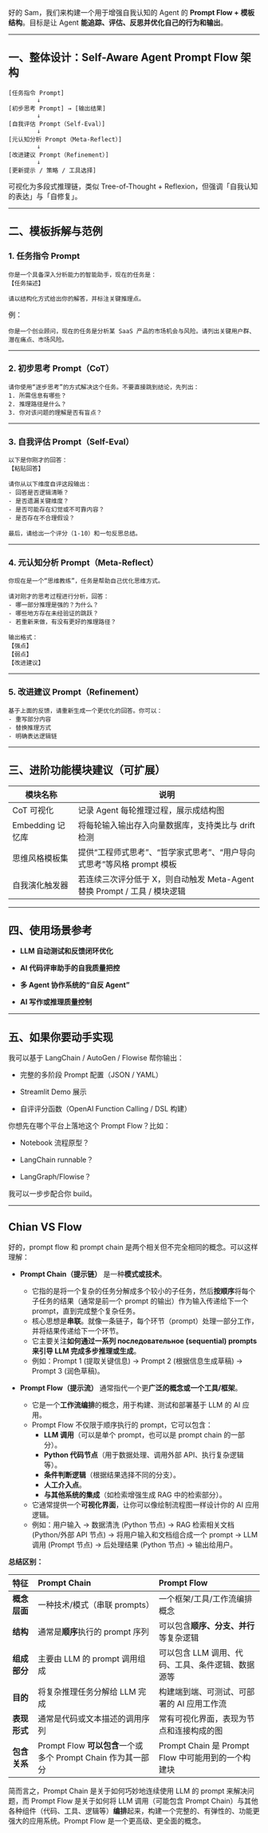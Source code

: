 好的 Sam，我们来构建一个用于增强自我认知的 Agent 的 **Prompt Flow + 模板结构**。目标是让 Agent **能追踪、评估、反思并优化自己的行为和输出**。

---

## 一、整体设计：Self-Aware Agent Prompt Flow 架构

```
[任务指令 Prompt]
        ↓
[初步思考 Prompt] → [输出结果]
        ↓
[自我评估 Prompt（Self-Eval）]
        ↓
[元认知分析 Prompt（Meta-Reflect）]
        ↓
[改进建议 Prompt（Refinement）]
        ↓
[更新提示 / 策略 / 工具选择]
```

可视化为多段式推理链，类似 Tree-of-Thought + Reflexion，但强调「自我认知的表达」与「自修复」。

---

## 二、模板拆解与范例

### 1. **任务指令 Prompt**

```text
你是一个具备深入分析能力的智能助手，现在的任务是：
【任务描述】

请以结构化方式给出你的解答，并标注关键推理点。
```

例：

```text
你是一个创业顾问，现在的任务是分析某 SaaS 产品的市场机会与风险。请列出关键用户群、潜在痛点、市场风险。
```

---

### 2. **初步思考 Prompt（CoT）**

```text
请你使用“逐步思考”的方式解决这个任务。不要直接跳到结论，先列出：
1. 所需信息有哪些？
2. 推理路径是什么？
3. 你对该问题的理解是否有盲点？
```

---

### 3. **自我评估 Prompt（Self-Eval）**

```text
以下是你刚才的回答：
【粘贴回答】

请你从以下维度自评这段输出：
- 回答是否逻辑清晰？
- 是否遗漏关键维度？
- 是否可能存在幻觉或不可靠内容？
- 是否存在不合理假设？

最后，请给出一个评分（1-10）和一句反思总结。
```

---

### 4. **元认知分析 Prompt（Meta-Reflect）**

```text
你现在是一个“思维教练”，任务是帮助自己优化思维方式。

请对刚才的思考过程进行分析，回答：
- 哪一部分推理是强的？为什么？
- 哪些地方存在未经验证的跳跃？
- 若重新来做，有没有更好的推理路径？

输出格式：
【强点】
【弱点】
【改进建议】
```

---

### 5. **改进建议 Prompt（Refinement）**

```text
基于上面的反馈，请重新生成一个更优化的回答。你可以：
- 重写部分内容
- 替换推理方式
- 明确表达逻辑链
```

---

## 三、进阶功能模块建议（可扩展）

|模块名称|说明|
|---|---|
|CoT 可视化|记录 Agent 每轮推理过程，展示成结构图|
|Embedding 记忆库|将每轮输入输出存入向量数据库，支持类比与 drift 检测|
|思维风格模板集|提供“工程师式思考”、“哲学家式思考”、“用户导向式思考”等风格 prompt 模板|
|自我演化触发器|若连续三次评分低于 X，则自动触发 Meta-Agent 替换 Prompt / 工具 / 模块逻辑|

---

## 四、使用场景参考

- **LLM 自动测试和反馈闭环优化**
    
- **AI 代码评审助手的自我质量把控**
    
- **多 Agent 协作系统的“自反 Agent”**
    
- **AI 写作或推理质量控制**
    

---

## 五、如果你要动手实现

我可以基于 LangChain / AutoGen / Flowise 帮你输出：

- 完整的多阶段 Prompt 配置（JSON / YAML）
    
- Streamlit Demo 展示
    
- 自评评分函数（OpenAI Function Calling / DSL 构建）
    

你想先在哪个平台上落地这个 Prompt Flow？比如：

- Notebook 流程原型？
    
- LangChain runnable？
    
- LangGraph/Flowise？
    

我可以一步步配合你 build。

---
## Chian VS Flow
好的，prompt flow 和 prompt chain 是两个相关但不完全相同的概念。可以这样理解：

*   **Prompt Chain（提示链）** 是一种**模式或技术**。
    *   它指的是将一个复杂的任务分解成多个较小的子任务，然后**按顺序**将每个子任务的结果（通常是前一个 prompt 的输出）作为输入传递给下一个 prompt，直到完成整个复杂任务。
    *   核心思想是**串联**。就像一条链子，每个环节（prompt）处理一部分工作，并将结果传递给下一个环节。
    *   它主要关注**如何通过一系列 последовательное (sequential) prompts 来引导 LLM 完成多步推理或生成**。
    *   例如：Prompt 1 (提取关键信息) -> Prompt 2 (根据信息生成草稿) -> Prompt 3 (润色草稿)。

*   **Prompt Flow（提示流）** 通常指代一个更**广泛的概念或一个工具/框架**。
    *   它是一个**工作流编排**的概念，用于构建、测试和部署基于 LLM 的 AI 应用。
    *   Prompt Flow 不仅限于顺序执行的 prompt，它可以包含：
        *   **LLM 调用**（可以是单个 prompt，也可以是 prompt chain 的一部分）。
        *   **Python 代码节点**（用于数据处理、调用外部 API、执行复杂逻辑等）。
        *   **条件判断逻辑**（根据结果选择不同的分支）。
        *   **人工介入点**。
        *   **与其他系统的集成**（如检索增强生成 RAG 中的检索部分）。
    *   它通常提供一个**可视化界面**，让你可以像绘制流程图一样设计你的 AI 应用逻辑。
    *   例如：用户输入 -> 数据清洗 (Python 节点) -> RAG 检索相关文档 (Python/外部 API 节点) -> 将用户输入和文档组合成一个 prompt -> LLM 调用 (Prompt 节点) -> 后处理结果 (Python 节点) -> 输出给用户。

**总结区别：**

| 特征         | Prompt Chain                               | Prompt Flow                                     |
| :----------- | :----------------------------------------- | :---------------------------------------------- |
| **概念层面** | 一种技术/模式（串联 prompts）              | 一个框架/工具/工作流编排概念                    |
| **结构**     | 通常是**顺序**执行的 prompt 序列         | 可以包含**顺序、分支、并行**等复杂逻辑            |
| **组成部分** | 主要由 LLM 的 prompt 调用组成              | 可以包含 LLM 调用、代码、工具、条件逻辑、数据源等 |
| **目的**     | 将复杂推理任务分解给 LLM 完成              | 构建端到端、可测试、可部署的 AI 应用工作流        |
| **表现形式** | 通常是代码或文本描述的调用序列             | 常有可视化界面，表现为节点和连接构成的图        |
| **包含关系** | Prompt Flow **可以包含**一个或多个 Prompt Chain 作为其一部分 | Prompt Chain 是 Prompt Flow 中可能用到的一个构建块 |

简而言之，Prompt Chain 是关于如何巧妙地连续使用 LLM 的 prompt 来解决问题，而 Prompt Flow 是关于如何将 LLM 调用（可能包含 Prompt Chain）与其他各种组件（代码、工具、逻辑等）**编排**起来，构建一个完整的、有弹性的、功能更强大的应用系统。Prompt Flow 是一个更高级、更全面的概念。